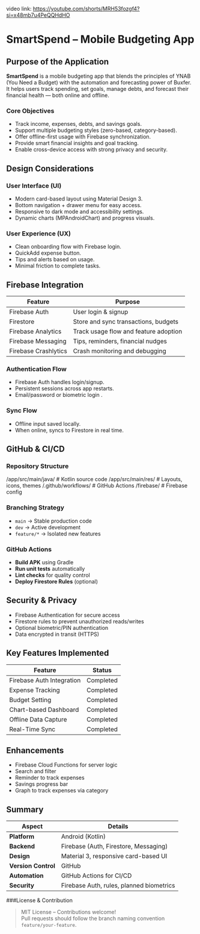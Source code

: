 video link: https://youtube.com/shorts/MRH53fozgf4?si=x48mb7u4PeQQHdHO


# SmartSpend – Mobile Budgeting App


## Purpose of the Application

**SmartSpend** is a mobile budgeting app that blends the principles of YNAB (You Need a Budget) with the automation and forecasting power of Buxfer. It helps users track spending, set goals, manage debts, and forecast their financial health — both online and offline.

### Core Objectives

- Track income, expenses, debts, and savings goals.
- Support multiple budgeting styles (zero-based, category-based).
- Offer offline-first usage with Firebase synchronization.
- Provide smart financial insights and goal tracking.
- Enable cross-device access with strong privacy and security.


## Design Considerations

### User Interface (UI)

- Modern card-based layout using Material Design 3.
- Bottom navigation + drawer menu for easy access.
- Responsive to dark mode and accessibility settings.
- Dynamic charts (MPAndroidChart) and progress visuals.

### User Experience (UX)

- Clean onboarding flow with Firebase login.
- QuickAdd expense button.
- Tips and alerts based on usage.
- Minimal friction to complete tasks.



## Firebase Integration

| Feature                  | Purpose                                    |
|--------------------------|--------------------------------------------|
| Firebase Auth            | User login & signup                        |
| Firestore                | Store and sync transactions, budgets       |
| Firebase Analytics       | Track usage flow and feature adoption      |
| Firebase Messaging       | Tips, reminders, financial nudges          |
| Firebase Crashlytics     | Crash monitoring and debugging             |

### Authentication Flow

- Firebase Auth handles login/signup.
- Persistent sessions across app restarts.
- Email/password or biometric login .

### Sync Flow

- Offline input saved locally.
- When online, syncs to Firestore in real time.



## GitHub & CI/CD

### Repository Structure



/app/src/main/java/     # Kotlin source code
/app/src/main/res/      # Layouts, icons, themes
/.github/workflows/     # GitHub Actions
/firebase/              # Firebase config


###  Branching Strategy

- `main` → Stable production code
- `dev` → Active development
- `feature/*` → Isolated new features

### GitHub Actions

- **Build APK** using Gradle
- **Run unit tests** automatically
- **Lint checks** for quality control
- **Deploy Firestore Rules** (optional)



## Security & Privacy

- Firebase Authentication for secure access
- Firestore rules to prevent unauthorized reads/writes
- Optional biometric/PIN authentication
- Data encrypted in transit (HTTPS)


## Key Features Implemented

| Feature                    | Status        |
|----------------------------|---------------|
| Firebase Auth Integration  |  Completed  |
| Expense Tracking           |  Completed  |
| Budget Setting             |  Completed  |
| Chart-based Dashboard      |  Completed  |
| Offline Data Capture       |  Completed  |
| Real-Time Sync             |  Completed  |


##  Enhancements

- Firebase Cloud Functions for server logic
- Search and filter
- Reminder to  track expenses
- Savings progress bar
- Graph to track expenses via category

  
## Summary

| Aspect             | Details                                  |
|--------------------|------------------------------------------|
| **Platform**       | Android (Kotlin)                         |
| **Backend**        | Firebase (Auth, Firestore, Messaging)    |
| **Design**         | Material 3, responsive card-based UI     |
| **Version Control**| GitHub                                   |
| **Automation**     | GitHub Actions for CI/CD                 |
| **Security**       | Firebase Auth, rules, planned biometrics |



###License & Contribution

> MIT License – Contributions welcome!  
> Pull requests should follow the branch naming convention `feature/your-feature`.


